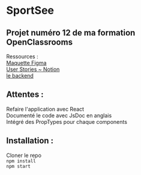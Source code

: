 # SportSee #

## Projet numéro 12 de ma formation OpenClassrooms ##

Ressources :</br>
[Maquette Figma](https://www.figma.com/file/BMomGVZqLZb811mDMShpLu/UI-design-Sportify-FR?node-id=0%3A1)</br>
[User Stories ~ Notion](https://www.notion.so/Tableau-de-bord-SportSee-6686aa4b5f44417881a4884c9af5669e)</br>
[le backend](https://github.com/OpenClassrooms-Student-Center/P9-front-end-dashboard)</br>

## Attentes : ##

Refaire l'application avec React</br>
Documenté le code avec JsDoc en anglais</br>
Intégré des PropTypes pour chaque components</br>

## Installation : ##

Cloner le repo</br>
```npm install``` </br>
```npm start``` </br>
